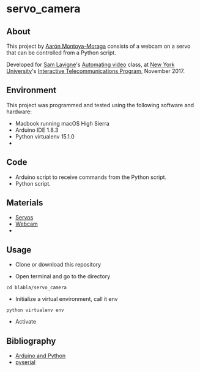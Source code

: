 # servo_camera

## About

This project by [Aarón Montoya-Moraga](http://montoyamoraga.io/) consists of a webcam on a servo that can be controlled from a Python script.

Developed for [Sam Lavigne](http://lav.io/)'s [Automating video](https://github.com/antiboredom/automating-video-itp) class, at [New York University](http://www.nyu.edu/)'s [Interactive Telecommunications Program](https://tisch.nyu.edu/itp), November 2017.

## Environment

This project was programmed and tested using the following software and hardware:

* Macbook running macOS High Sierra
* Arduino IDE 1.8.3
* Python virtualenv 15.1.0
*

## Code

* Arduino script to receive commands from the Python script.
* Python script.

## Materials

* [Servos](https://www.adafruit.com/product/1967)
* [Webcam]()
*

## Usage

* Clone or download this repository

* Open terminal and go to the directory

```shell
cd blabla/servo_camera
```

* Initialize a virtual environment, call it env

```shell
python virtualenv env
```

* Activate 


## Bibliography

* [Arduino and Python](https://playground.arduino.cc/Interfacing/Python)
* [pyserial](https://github.com/pyserial/pyserial)
